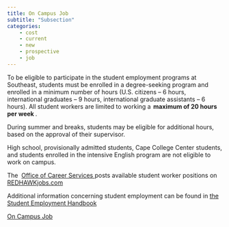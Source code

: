 ```yaml
---
title: On Campus Job
subtitle: "Subsection"
categories:
    - cost
    - current
    - new
    - prospective
    - job 
---
```

To be eligible to participate in the student employment programs at Southeast,
students must be enrolled in a degree-seeking program and enrolled in a minimum number of hours&nbsp;(U.S. citizens – 6 hours, international graduates – 9 hours, international graduate assistants – 6 hours).&nbsp;All student workers are limited to working a <strong> maximum of 20 hours per week </strong>. 

During summer and breaks, students may be eligible for additional hours, based on the approval of their supervisor. &nbsp;

High school, provisionally admitted students, Cape College Center students,
and students enrolled in the&nbsp;intensive English&nbsp;program are not eligible to work on campus. &nbsp;

The&nbsp; <a href="https://semo.edu/student-support/career-support/career-services/index.html" target="blank"> Office of Career Services </a>  posts available student worker positions on <a href="https://semo.edu/student-support/career-support/career-services/redhawk-jobs.html" target="blank">REDHAWKjobs.com</a>

Additional information concerning student employment can be found in 
<a href="https://semo.edu/student-conduct/_pdfs/code_of_student_conduct_3.pdf" target="blank" >the Student Employment Handbook</a>

<a href="https://semo.edu/hr/student-employment.html" target="blank">On Campus Job</a>